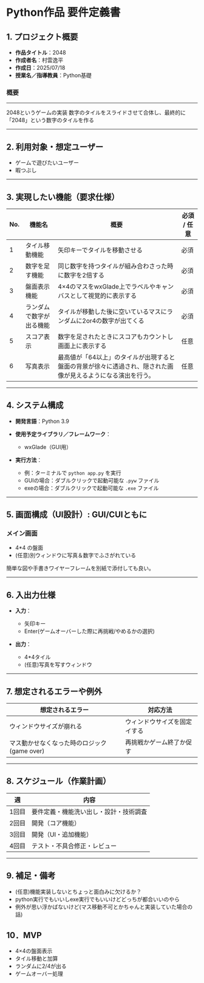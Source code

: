 # Python作品 要件定義書

## 1. プロジェクト概要

- **作品タイトル**：2048
- **作成者名**：村雲逸平
- **作成日**：2025/07/18
- **授業名／指導教員**：Python基礎

### 概要
---
2048というゲームの実装
数字のタイルをスライドさせて合体し、最終的に「2048」という数字のタイルを作る

---

## 2. 利用対象・想定ユーザー

- ゲームで遊びたいユーザー
- 暇つぶし

---

## 3. 実現したい機能（要求仕様）

| No. | 機能名            | 概要                                                                 | 必須 / 任意 |
|-----|------------------|----------------------------------------------------------------------|------------|
| 1   | タイル移動機能   | 矢印キーでタイルを移動させる           | 必須       |
| 2   | 数字を足す機能   | 同じ数字を持つタイルが組み合わさった時に数字を2倍する                     | 必須       |
| 3   | 盤面表示機能     | 4×4のマスをwxGlade上でラベルやキャンバスとして視覚的に表示する     | 必須       |
| 4   | ランダムで数字が出る機能     | タイルが移動した後に空いているマスにランダムに2or4の数字が出てくる     | 必須       |
| 5   | スコア表示     | 数字を足されたときにスコアもカウントし画面上に表示する     | 任意       |
| 6   | 写真表示     | 最高値が「64以上」のタイルが出現すると盤面の背景が徐々に透過され、隠された画像が見えるようになる演出を行う。     | 任意       |

---

## 4. システム構成

- **開発言語**：Python 3.9
- **使用予定ライブラリ／フレームワーク**：
  - wxGlade（GUI用）

- **実行方法**：
  - 例：ターミナルで `python app.py` を実行
  - GUIの場合：ダブルクリックで起動可能な `.pyw` ファイル
  - exeの場合：ダブルクリックで起動可能な `.exe` ファイル

---

## 5. 画面構成（UI設計）: GUI/CUIともに

### メイン画面
- 4*4 の盤面
- (任意)別ウィンドウに写真＆数字でふさがれている

簡単な図や手書きワイヤーフレームを別紙で添付しても良い。

---

## 6. 入出力仕様

- **入力**：
  - 矢印キー
  - Enter(ゲームオーバーした際に再挑戦/やめるかの選択)

- **出力**：
  - 4*4タイル
  - (任意)写真を写すウィンドウ

---

## 7. 想定されるエラーや例外

| 想定されるエラー             | 対応方法                         |
|-----------------------------|----------------------------------|
| ウィンドウサイズが崩れる         | ウィンドウサイズを固定イする       |              |
| マス動かせなくなった時のロジック(game over)           | 再挑戦かゲーム終了か促す     |

---

## 8. スケジュール（作業計画）

| 週 | 内容                     |
|----|--------------------------|
| 1回目 | 要件定義・機能洗い出し・設計・技術調査|
| 2回目 | 開発（コア機能）|
| 3回目 | 開発（UI・追加機能）         |
| 4回目 | テスト・不具合修正・レビュー  |

---

## 9. 補足・備考

- (任意)機能実装しないとちょっと面白みに欠けるか？
- python実行でもいいしexe実行でもいいけどどっちが都合いいのやら
- 例外が思い浮かばないけど(マス移動不可とかちゃんと実装していた場合の話)
  
## 10．MVP
- 4×4の盤面表示
- タイル移動と加算
- ランダムに2/4が出る
- ゲームオーバー処理
